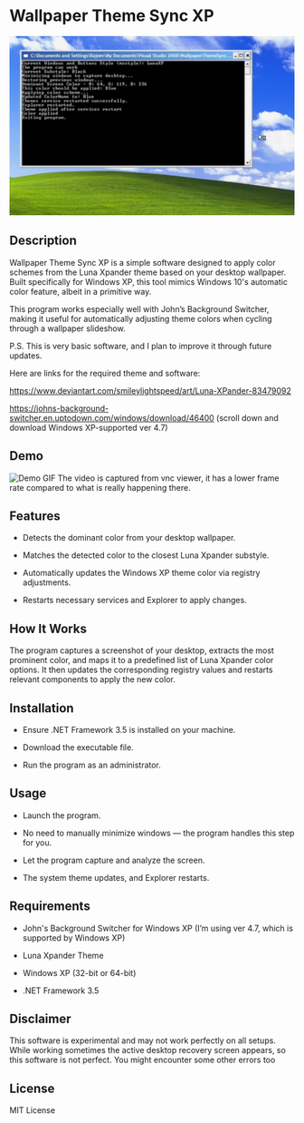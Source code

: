 # Wallpaper Theme Sync XP

![Preview Image](preview%20image.bmp)

## Description

Wallpaper Theme Sync XP is a simple software designed to apply color schemes from the Luna Xpander theme based on your desktop wallpaper. Built specifically for Windows XP, this tool mimics Windows 10's automatic color feature, albeit in a primitive way.

This program works especially well with John’s Background Switcher, making it useful for automatically adjusting theme colors when cycling through a wallpaper slideshow.

P.S. This is very basic software, and I plan to improve it through future updates.

Here are links for the required theme and software:

https://www.deviantart.com/smileylightspeed/art/Luna-XPander-83479092

https://johns-background-switcher.en.uptodown.com/windows/download/46400 (scroll down and download Windows XP-supported ver 4.7)

## Demo

![Demo GIF](preview%20video.gif)
The video is captured from vnc viewer, it has a lower frame rate compared to what is really happening there.
## Features

- Detects the dominant color from your desktop wallpaper.

- Matches the detected color to the closest Luna Xpander substyle.

- Automatically updates the Windows XP theme color via registry adjustments.

- Restarts necessary services and Explorer to apply changes.

## How It Works

The program captures a screenshot of your desktop, extracts the most prominent color, and maps it to a predefined list of Luna Xpander color options. It then updates the corresponding registry values and restarts relevant components to apply the new color.

## Installation

- Ensure .NET Framework 3.5 is installed on your machine.

- Download the executable file.

- Run the program as an administrator.

## Usage

- Launch the program.

- No need to manually minimize windows — the program handles this step for you.

- Let the program capture and analyze the screen.

- The system theme updates, and Explorer restarts.

## Requirements

- John's Background Switcher for Windows XP (I’m using ver 4.7, which is supported by Windows XP)

- Luna Xpander Theme

- Windows XP (32-bit or 64-bit)

- .NET Framework 3.5

## Disclaimer

This software is experimental and may not work perfectly on all setups. While working sometimes the active desktop recovery screen appears, so this software is not perfect. You might encounter some other errors too

## License

MIT License

